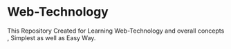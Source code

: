 # Web-Technology
This Repository Created for Learning Web-Technology and overall concepts , Simplest as well as  Easy Way.

